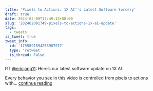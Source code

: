```yaml
---
title: 'Pixels to Actions: 1X AI''s Latest Software Sorcery'
draft: true
date: 2024-02-09T17:49:13+00:00
slug: '202402091749-pixels-to-actions-1x-ai-update'
tags:
  - tweets
is_tweet: true
tweet_info:
  id: '1755891594253987977'
  type: 'retweet'
  is_thread: False
---
```




RT [@ericjang11](https://x.com/ericjang11): Here’s our latest software update on 1X AI 

Every behavior you see in this video is controlled from pixels to actions with… [continue reading](https://x.com/sytelus/status/1755891594253987977)
